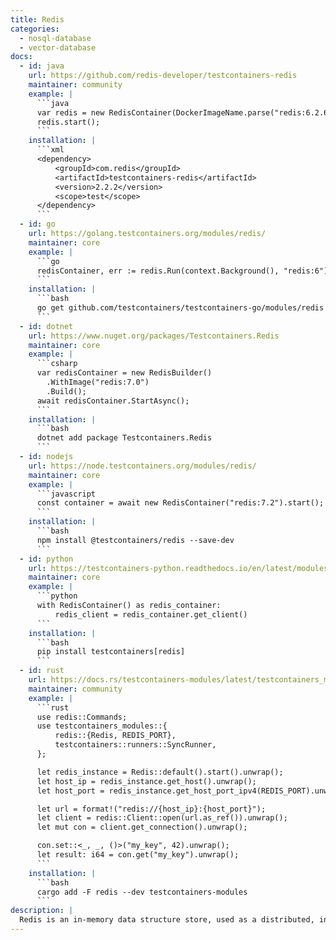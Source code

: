 ```yaml
---
title: Redis
categories:
  - nosql-database
  - vector-database
docs:
  - id: java
    url: https://github.com/redis-developer/testcontainers-redis
    maintainer: community
    example: |
      ```java
      var redis = new RedisContainer(DockerImageName.parse("redis:6.2.6"));
      redis.start();
      ```
    installation: |
      ```xml
      <dependency>
          <groupId>com.redis</groupId>
          <artifactId>testcontainers-redis</artifactId>
          <version>2.2.2</version>
          <scope>test</scope>
      </dependency>
      ```
  - id: go
    url: https://golang.testcontainers.org/modules/redis/
    maintainer: core
    example: |
      ```go
      redisContainer, err := redis.Run(context.Background(), "redis:6")
      ```
    installation: |
      ```bash
      go get github.com/testcontainers/testcontainers-go/modules/redis
      ```
  - id: dotnet
    url: https://www.nuget.org/packages/Testcontainers.Redis
    maintainer: core
    example: |
      ```csharp
      var redisContainer = new RedisBuilder()
        .WithImage("redis:7.0")
        .Build();
      await redisContainer.StartAsync();
      ```
    installation: |
      ```bash
      dotnet add package Testcontainers.Redis
      ```
  - id: nodejs
    url: https://node.testcontainers.org/modules/redis/
    maintainer: core
    example: |
      ```javascript
      const container = await new RedisContainer("redis:7.2").start();
      ```
    installation: |
      ```bash
      npm install @testcontainers/redis --save-dev
      ```
  - id: python
    url: https://testcontainers-python.readthedocs.io/en/latest/modules/redis/README.html
    maintainer: core
    example: |
      ```python
      with RedisContainer() as redis_container:
          redis_client = redis_container.get_client()
      ```
    installation: |
      ```bash
      pip install testcontainers[redis]
      ```
  - id: rust
    url: https://docs.rs/testcontainers-modules/latest/testcontainers_modules/redis/struct.Redis.html
    maintainer: community
    example: |
      ```rust
      use redis::Commands;
      use testcontainers_modules::{
          redis::{Redis, REDIS_PORT},
          testcontainers::runners::SyncRunner,
      };

      let redis_instance = Redis::default().start().unwrap();
      let host_ip = redis_instance.get_host().unwrap();
      let host_port = redis_instance.get_host_port_ipv4(REDIS_PORT).unwrap();

      let url = format!("redis://{host_ip}:{host_port}");
      let client = redis::Client::open(url.as_ref()).unwrap();
      let mut con = client.get_connection().unwrap();

      con.set::<_, _, ()>("my_key", 42).unwrap();
      let result: i64 = con.get("my_key").unwrap();
      ```
    installation: |
      ```bash
      cargo add -F redis --dev testcontainers-modules
      ```
description: |
  Redis is an in-memory data structure store, used as a distributed, in-memory key–value database, cache and message broker, with optional durability. Redis supports different kinds of abstract data structures, such as strings, lists, maps, sets, sorted sets, HyperLogLogs, bitmaps, streams, and spatial indices.
---
```

